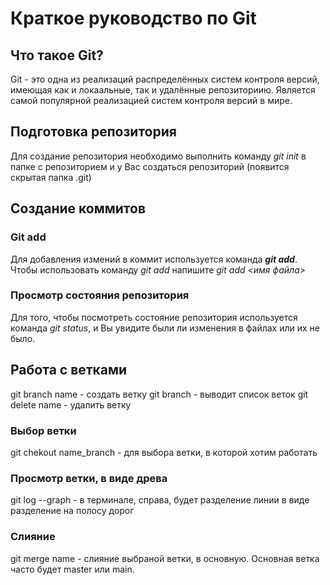 # Краткое руководство по Git
## Что такое Git?
Git - это одна из реализаций распределённых систем контроля версий, имеющая как и локаальные, так и удалённые репозиториию. Является самой популярной реализацией систем контроля версий в мире.

## Подготовка репозитория
Для создание репозитория необходимо выполнить команду *git init* в папке с репозиторием и у Вас создаться репозиторий (появится скрытая папка .git)

## Создание коммитов

### Git add
Для добавления измений в коммит используется команда ***git add***. Чтобы использовать команду *git add* напишите *git add <имя файла>*

### Просмотр состояния репозитория
Для того, чтобы посмотреть состояние репозитория используется команда *git status*, и Вы увидите были ли изменения в файлах или их не было.

## Работа с ветками
 git branch name - создать ветку
 git branch - выводит список веток
 git delete name - удалить ветку

### Выбор ветки
git chekout name_branch - для выбора ветки, в которой хотим работать 

### Просмотр ветки, в виде древа
git log --graph - в терминале, справа, будет разделение линии в виде разделение на полосу дорог

### Слияние
git merge name - слияние выбраной ветки, в основную. Основная ветка часто будет master или main.






